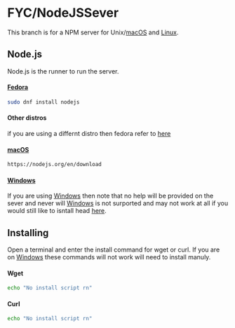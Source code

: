 # FYC/NodeJSSever
This branch is for a NPM server for Unix/[macOS](https://www.apple.com/macos) and [Linux](https://github.com/torvalds/linux).

## Node.js
Node.js is the runner to run the server.
#### [Fedora](https://fedoraproject.org/)

```bash
sudo dnf install nodejs
```

#### Other distros
if you are using a differnt distro then fedora refer to [here](https://nodejs.org/en/download)

#### [macOS](https://www.apple.com/macos)

```bash
https://nodejs.org/en/download
```

#### [Windows](https://www.microsoft.com/en-us/windows?r=1s)
If you are using [Windows](https://www.microsoft.com/en-us/windows?r=1s) then note that no help will be provided on the sever and never will [Windows](https://www.microsoft.com/en-us/windows?r=1s) is not surported and may not work at all if you would still like to isntall head [here](https://nodejs.org/en/download).

## Installing
Open a terminal and enter the install command for wget or curl. If you are on [Windows](https://www.microsoft.com/en-us/windows?r=1s) these commands will not work will need to install manuly.

#### Wget
```bash
echo "No install script rn"
```
#### Curl
```bash
echo "No install script rn"
```
